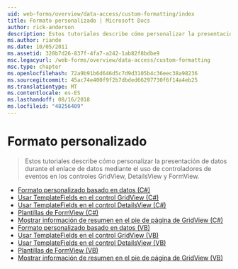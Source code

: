 ```yaml
---
uid: web-forms/overview/data-access/custom-formatting/index
title: Formato personalizado | Microsoft Docs
author: rick-anderson
description: Estos tutoriales describe cómo personalizar la presentación de datos durante el enlace de datos mediante el uso de controladores de eventos en los controles GridView, DetailsView y FormView.
ms.author: riande
ms.date: 10/05/2011
ms.assetid: 320b7d26-837f-4fa7-a242-1ab82f8bdbe9
msc.legacyurl: /web-forms/overview/data-access/custom-formatting
msc.type: chapter
ms.openlocfilehash: 72a9b91b6d646d5c7d9d3105b4c36eec38a98236
ms.sourcegitcommit: 45ac74e400f9f2b7dbded66297730f6f14a4eb25
ms.translationtype: MT
ms.contentlocale: es-ES
ms.lasthandoff: 08/16/2018
ms.locfileid: "48256409"
---
```

<a name="custom-formatting"></a>Formato personalizado
====================
> Estos tutoriales describe cómo personalizar la presentación de datos durante el enlace de datos mediante el uso de controladores de eventos en los controles GridView, DetailsView y FormView.


- [Formato personalizado basado en datos (C#)](custom-formatting-based-upon-data-cs.md)
- [Usar TemplateFields en el control GridView (C#)](using-templatefields-in-the-gridview-control-cs.md)
- [Usar TemplateFields en el control DetailsView (C#)](using-templatefields-in-the-detailsview-control-cs.md)
- [Plantillas de FormView (C#)](using-the-formview-s-templates-cs.md)
- [Mostrar información de resumen en el pie de página de GridView (C#)](displaying-summary-information-in-the-gridview-s-footer-cs.md)
- [Formato personalizado basado en datos (VB)](custom-formatting-based-upon-data-vb.md)
- [Usar TemplateFields en el control GridView (VB)](using-templatefields-in-the-gridview-control-vb.md)
- [Usar TemplateFields en el control DetailsView (VB)](using-templatefields-in-the-detailsview-control-vb.md)
- [Plantillas de FormView (VB)](using-the-formview-s-templates-vb.md)
- [Mostrar información de resumen en el pie de página de GridView (VB)](displaying-summary-information-in-the-gridview-s-footer-vb.md)
